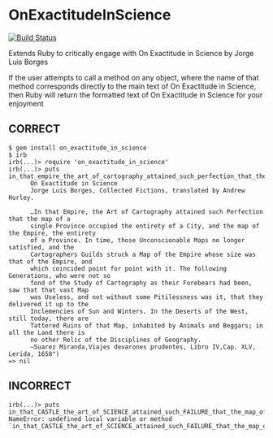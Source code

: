 # OnExactitudeInScience

[![Build Status](https://travis-ci.org/coleww/on_exactitude_in_science.svg?branch=master)](https://travis-ci.org/coleww/on_exactitude_in_science)

Extends Ruby to critically engage with On Exactitude in Science by Jorge Luis Borges

If the user attempts to call a method on any object, where the name of that method corresponds directly to the main text of On Exactitude in Science, then Ruby will return the formatted text of On Exactitude in Science for your enjoyment

## CORRECT
    $ gem install on_exactitude_in_science
    $ irb
    irb(...)> require 'on_exactitude_in_science'
    irb(...)> puts in_that_empire_the_art_of_cartography_attained_such_perfection_that_the_map_of_a_single_province_occupied_the_entirety_of_a_city_and_the_map_of_the_empire_the_entirety_of_a_province_in_time_those_unconscionable_maps_no_longer_satisfied_and_the_cartographers_guilds_struck_a_map_of_the_empire_whose_size_was_that_of_the_empire_and_which_coincided_point_for_point_with_it_the_following_generations_who_were_not_so_fond_of_the_study_of_cartography_as_their_forebears_had_been_saw_that_that_vast_map_was_useless_and_not_without_some_pitilessness_was_it_that_they_delivered_it_up_to_the_inclemencies_of_sun_and_winters_in_the_deserts_of_the_west_still_today_there_are_tattered_ruins_of_that_map_inhabited_by_animals_and_beggars_in_all_the_land_there_is_no_other_relic_of_the_disciplines_of_geography
          On Exactitude in Science
          Jorge Luis Borges, Collected Fictions, translated by Andrew Hurley.

          …In that Empire, the Art of Cartography attained such Perfection that the map of a
          single Province occupied the entirety of a City, and the map of the Empire, the entirety
          of a Province. In time, those Unconscionable Maps no longer satisfied, and the
          Cartographers Guilds struck a Map of the Empire whose size was that of the Empire, and
          which coincided point for point with it. The following Generations, who were not so
          fond of the Study of Cartography as their Forebears had been, saw that that vast Map
          was Useless, and not without some Pitilessness was it, that they delivered it up to the
          Inclemencies of Sun and Winters. In the Deserts of the West, still today, there are
          Tattered Ruins of that Map, inhabited by Animals and Beggars; in all the Land there is
          no other Relic of the Disciplines of Geography.
          —Suarez Miranda,Viajes devarones prudentes, Libro IV,Cap. XLV, Lerida, 1658")
    => nil

## INCORRECT

    irb(...)> puts in_that_CASTLE_the_art_of_SCIENCE_attained_such_FAILURE_that_the_map_of_a_TON_OF_province.....etc.
    NameError: undefined local variable or method `in_that_CASTLE_the_art_of_SCIENCE_attained_such_FAILURE_that_the_map_of_a_TON_OF_province_.........etc.

